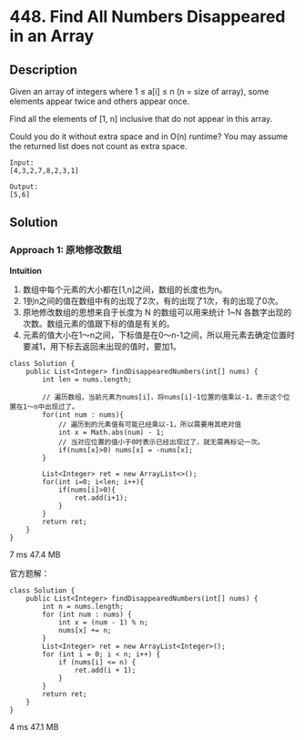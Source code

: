 # 448. Find All Numbers Disappeared in an Array

## Description

Given an array of integers where 1 ≤ a[i] ≤ n (n = size of array), some elements appear twice and others appear once.

Find all the elements of [1, n] inclusive that do not appear in this array.

Could you do it without extra space and in O(n) runtime? You may assume the returned list does not count as extra space.

```
Input:
[4,3,2,7,8,2,3,1]

Output:
[5,6]
```

## Solution

### Approach 1: 原地修改数组

**Intuition**

1. 数组中每个元素的大小都在[1,n]之间，数组的长度也为n。
2. 1到n之间的值在数组中有的出现了2次，有的出现了1次，有的出现了0次。
3. 原地修改数组的思想来自于长度为 N 的数组可以用来统计 1~N 各数字出现的次数。数组元素的值跟下标的值是有关的。
4. 元素的值大小在1～n之间，下标值是在0～n-1之间，所以用元素去确定位置时要减1，用下标去返回未出现的值时，要加1。

```
class Solution {
    public List<Integer> findDisappearedNumbers(int[] nums) {
        int len = nums.length;
        
        // 遍历数组，当前元素为nums[i]，将nums[i]-1位置的值乘以-1，表示这个位置在1～n中出现过了。
        for(int num : nums){
            // 遍历到的元素值有可能已经乘以-1，所以需要用其绝对值
            int x = Math.abs(num) - 1;
            // 当对应位置的值小于0时表示已经出现过了，就无需再标记一次。
            if(nums[x]>0) nums[x] = -nums[x];
        }

        List<Integer> ret = new ArrayList<>();
        for(int i=0; i<len; i++){
            if(nums[i]>0){
                ret.add(i+1);
            }
        }
        return ret;
    }
}
```
7 ms	47.4 MB

官方题解：
```
class Solution {
    public List<Integer> findDisappearedNumbers(int[] nums) {
        int n = nums.length;
        for (int num : nums) {
            int x = (num - 1) % n;
            nums[x] += n;
        }
        List<Integer> ret = new ArrayList<Integer>();
        for (int i = 0; i < n; i++) {
            if (nums[i] <= n) {
                ret.add(i + 1);
            }
        }
        return ret;
    }
}
```
4 ms	47.1 MB



